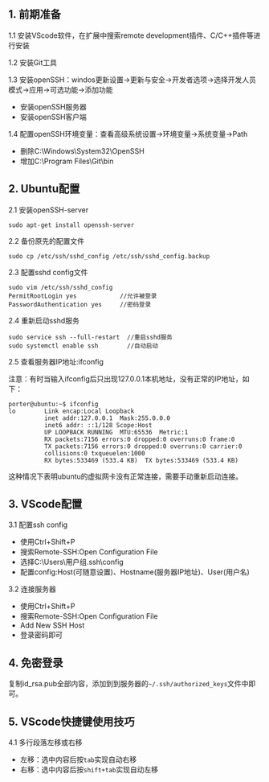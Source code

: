 ## 1. 前期准备

1.1 安装VScode软件，在扩展中搜索remote development插件、C/C++插件等进行安装

1.2 安装Git工具

1.3 安装openSSH：windos更新设置->更新与安全->开发者选项->选择开发人员模式->应用->可选功能->添加功能
- 安装openSSH服务器
- 安装openSSH客户端

1.4 配置openSSH环境变量：查看高级系统设置->环境变量->系统变量->Path
- 删除C:\Windows\System32\OpenSSH
- 增加C:\Program Files\Git\bin

## 2. Ubuntu配置

2.1 安装openSSH-server

```shell
sudo apt-get install openssh-server
```

2.2 备份原先的配置文件

```shell
sudo cp /etc/ssh/sshd_config /etc/ssh/sshd_config.backup
```

2.3 配置sshd config文件

```shell
sudo vim /etc/ssh/sshd_config  
PermitRootLogin yes            //允许被登录
PasswordAuthentication yes     //密码登录
```

2.4 重新启动sshd服务

```shell
sudo service ssh --full-restart  //重启sshd服务
sudo systemctl enable ssh        //自动启动
```

2.5 查看服务器IP地址:ifconfig

注意：有时当输入ifconfig后只出现127.0.0.1本机地址，没有正常的IP地址，如下：

```shell
porter@ubuntu:~$ ifconfig
lo        Link encap:Local Loopback  
          inet addr:127.0.0.1  Mask:255.0.0.0
          inet6 addr: ::1/128 Scope:Host
          UP LOOPBACK RUNNING  MTU:65536  Metric:1
          RX packets:7156 errors:0 dropped:0 overruns:0 frame:0
          TX packets:7156 errors:0 dropped:0 overruns:0 carrier:0
          collisions:0 txqueuelen:1000 
          RX bytes:533469 (533.4 KB)  TX bytes:533469 (533.4 KB)
```

这种情况下表明ubuntu的虚拟网卡没有正常连接，需要手动重新启动连接。

## 3. VScode配置

3.1 配置ssh config
- 使用Ctrl+Shift+P
- 搜索Remote-SSH:Open Configuration File
- 选择C:\Users\用户组\.ssh\config
- 配置config:Host(可随意设置)、Hostname(服务器IP地址)、User(用户名)

3.2 连接服务器
- 使用Ctrl+Shift+P
- 搜索Remote-SSH:Open Configuration File
- Add New SSH Host
- 登录密码即可

## 4. 免密登录

复制id_rsa.pub全部内容，添加到到服务器的`~/.ssh/authorized_keys`文件中即可。

## 5. VScode快捷键使用技巧

4.1 多行段落左移或右移
- 左移：选中内容后按`tab`实现自动右移
- 右移：选中内容后按`shift+tab`实现自动左移
